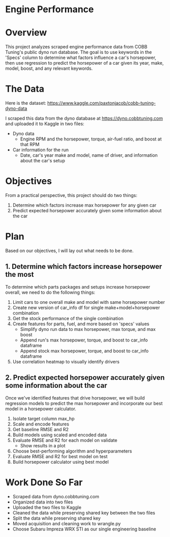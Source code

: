 # Engine Performance

# Overview
This project analyzes scraped engine performance data from COBB Tuning's public dyno run database. The goal is to use keywords in the 'Specs' column to determine what factors influence a car's horsepower, then use regression to predict the horsepower of a car given its year, make, model, boost, and any relevant keywords.

# The Data
Here is the dataset: https://www.kaggle.com/paxtonjacob/cobb-tuning-dyno-data

I scraped this data from the dyno database at https://dyno.cobbtuning.com and uploaded it to Kaggle in two files:
- Dyno data
    * Engine RPM and the horsepower, torque, air-fuel ratio, and boost at that RPM
- Car information for the run
    * Date, car's year make and model, name of driver, and information about the car's setup

# Objectives
From a practical perspective, this project should do two things:
1. Determine which factors increase max horsepower for any given car
2. Predict expected horsepower accurately given some information about the car

# Plan
Based on our objectives, I will lay out what needs to be done.

## 1. Determine which factors increase horsepower the most
To determine which parts packages and setups increase horsepower overall, we need to do the following things:
1. Limit cars to one overall make and model with same horsepower number
2. Create new version of car_info df for single make+model+horsepower combination
3. Get the stock performance of the single combination
4. Create features for parts, fuel, and more based on 'specs' values
    * Simplify dyno run data to max horsepower, max torque, and max boost
    * Append run's max horsepower, torque, and boost to car_info dataframe
    * Append stock max horsepower, torque, and boost to car_info dataframe
5. Use correlation heatmap to visually identify drivers

## 2. Predict expected horsepower accurately given some information about the car
Once we've identified features that drive horsepower, we will build regression models to predict the max horsepower and incorporate our best model in a horsepower calculator.
1. Isolate target column max_hp
2. Scale and encode features
3. Get baseline RMSE and R2
4. Build models using scaled and encoded data
5. Evaluate RMSE and R2 for each model on validate
    * Show results in a plot
6. Choose best-performing algorithm and hyperparameters
7. Evaluate RMSE and R2 for best model on test
8. Build horsepower calculator using best model

# Work Done So Far
- Scraped data from dyno.cobbtuning.com
- Organized data into two files
- Uploaded the two files to Kaggle
- Cleaned the data while preserving shared key between the two files
- Split the data while preserving shared key
- Moved acquisition and cleaning work to wrangle.py
- Choose Subaru Impreza WRX STI as our single engineering baseline